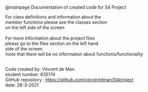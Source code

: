 @mainpage Documentation of created code for S4 Project

For class definitions and information about the<br>
member functions please see the classes section<br>
on the left side of the screen<br>
<br>
For more information about the project files<br>
please go to the files section on the left hand<br>
side of the screen<br>
!note that there will be no information about functions/functionality<br>
<br>

Code created by: Vincent de Man<br>
student number: 635174<br>
GitHub repository : <https://github.com/vincentdman/S4project><br>
date: 28-3-2021<br>